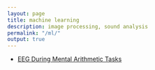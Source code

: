 ```yaml
---
layout: page
title: machine learning
description: image processing, sound analysis
permalink: "/ml/"
output: true
---
```


* [EEG During Mental Arithmetic Tasks](https://physionet.org/content/eegmat/1.0.0/)
